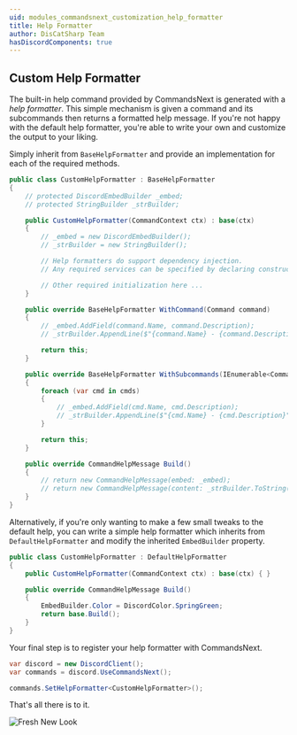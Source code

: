 ```yaml
---
uid: modules_commandsnext_customization_help_formatter
title: Help Formatter
author: DisCatSharp Team
hasDiscordComponents: true
---
```


## Custom Help Formatter

The built-in help command provided by CommandsNext is generated with a *help formatter*.
This simple mechanism is given a command and its subcommands then returns a formatted help message.
If you're not happy with the default help formatter, you're able to write your own and customize the output to your liking.

Simply inherit from `BaseHelpFormatter` and provide an implementation for each of the required methods.

```cs
public class CustomHelpFormatter : BaseHelpFormatter
{
    // protected DiscordEmbedBuilder _embed;
    // protected StringBuilder _strBuilder;

    public CustomHelpFormatter(CommandContext ctx) : base(ctx)
    {
        // _embed = new DiscordEmbedBuilder();
        // _strBuilder = new StringBuilder();

		// Help formatters do support dependency injection.
		// Any required services can be specified by declaring constructor parameters.

        // Other required initialization here ...
    }

    public override BaseHelpFormatter WithCommand(Command command)
    {
        // _embed.AddField(command.Name, command.Description);
        // _strBuilder.AppendLine($"{command.Name} - {command.Description}");

        return this;
    }

    public override BaseHelpFormatter WithSubcommands(IEnumerable<Command> cmds)
    {
        foreach (var cmd in cmds)
        {
            // _embed.AddField(cmd.Name, cmd.Description);
            // _strBuilder.AppendLine($"{cmd.Name} - {cmd.Description}");
        }

        return this;
    }

    public override CommandHelpMessage Build()
    {
        // return new CommandHelpMessage(embed: _embed);
        // return new CommandHelpMessage(content: _strBuilder.ToString());
    }
}
```

Alternatively, if you're only wanting to make a few small tweaks to the default help, you can write a simple help formatter which inherits from `DefaultHelpFormatter` and modify the inherited `EmbedBuilder` property.

```cs
public class CustomHelpFormatter : DefaultHelpFormatter
{
    public CustomHelpFormatter(CommandContext ctx) : base(ctx) { }

    public override CommandHelpMessage Build()
    {
        EmbedBuilder.Color = DiscordColor.SpringGreen;
        return base.Build();
    }
}
```

Your final step is to register your help formatter with CommandsNext.

```cs
var discord = new DiscordClient();
var commands = discord.UseCommandsNext();

commands.SetHelpFormatter<CustomHelpFormatter>();
```

That's all there is to it.

![Fresh New Look](/images/commands_help_formatter_01.png)

